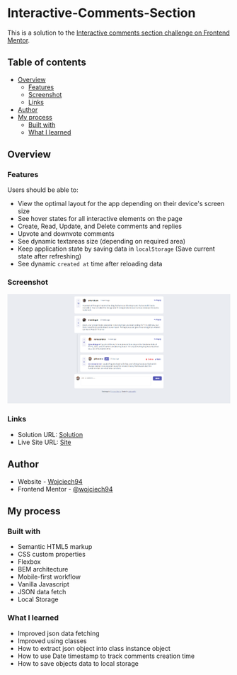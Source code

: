 # Interactive-Comments-Section

This is a solution to the [Interactive comments section challenge on Frontend Mentor](https://www.frontendmentor.io/challenges/interactive-comments-section-iG1RugEG9).

## Table of contents

- [Overview](#overview)
  - [Features](#Features)
  - [Screenshot](#screenshot)
  - [Links](#links)
- [Author](#author)
- [My process](#my-process)
  - [Built with](#built-with)
  - [What I learned](#what-i-learned)

## Overview

### Features

Users should be able to:

- View the optimal layout for the app depending on their device's screen size
- See hover states for all interactive elements on the page
- Create, Read, Update, and Delete comments and replies
- Upvote and downvote comments
- See dynamic textareas size (depending on required area)
- Keep application state by saving data in `localStorage` (Save current state after refreshing)
- See dynamic `created at` time after reloading data

### Screenshot

![](./src/img/screenshot.png)

### Links

- Solution URL: [Solution](https://github.com/wojciech94/Interactive-Comments-Section/)
- Live Site URL: [Site](https://wojciech94.github.io/Interactive-Comments-Section/)

## Author

- Website - [Wojciech94](https://github.com/wojciech94)
- Frontend Mentor - [@wojciech94](https://www.frontendmentor.io/profile/wojciech94)

## My process

### Built with

- Semantic HTML5 markup
- CSS custom properties
- Flexbox
- BEM architecture
- Mobile-first workflow
- Vanilla Javascript
- JSON data fetch
- Local Storage

### What I learned

- Improved json data fetching
- Improved using classes
- How to extract json object into class instance object
- How to use Date timestamp to track comments creation time
- How to save objects data to local storage

